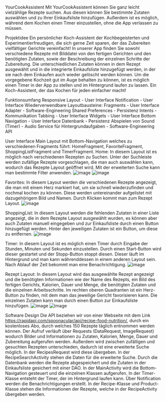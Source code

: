 YourCookAssistent
Mit YourCookAssistent können Sie ganz leicht vielzählige Rezepte suchen. Aus diesen können Sie bestimmte Zutaten auswählen und zu Ihrer Einkaufsliste hinzufügen. Außerdem ist es möglich, während dem Kochen einen Timer einzustellen, ohne die App verlassen zu müssen.


Projektidee
Ein persönlicher Koch-Assistent der Kochbegeisterten und Experimentierfreudigen, die sich gerne Zeit sparen, der das Zubereiten vielfältiger Gerichte vereinfacht! In unserer App finden Sie sowohl verschiedene Rezepte mit Bilddatei von den fertigen Gerichten und den benötigten Zutaten, sowie der Beschreibung der einzelnen Schritte der Zubereitung. Die unterschiedlichen Zutaten können in dem Rezept ausgewählt und in die integrierte Einkaufsliste hinzugefügt werden, in der sie nach dem Einkaufen auch wieder gelöscht werden können. Um die vorgegebene Kochzeit gut im Auge behalten zu können, ist es möglich einen Timer in der App zu stellen und im Hintergrund laufen zu lassen. Ein Koch-Assistent, der das Kochen für jeden einfacher macht!


Funktionsumfang
Responsive Layout -	User Interface
Notification	- User Interface
Wiederverwendbare Layoutbausteine: Fragments - User Interface
Adapter	- Software-Engineering
Shared Preferences 	- Persistenz
Intents	- Kommunikation
Tabbing	- User Interface
Widgets	- User Interface
Bottom Navigation -	User Interface
Datenbank	- Persistenz
Abspielen von Sound (Timer)	- Audio
Service für Hintergrundaufgaben -	Software-Engineering
API 	


User Interface
Main Layout mit Bottom-Navigation welches zu verschiedenen Fragments führt: HomeFragment, FavoriteFragment, ShoppingListFragment und TimerFragment.
Home:
In diesem Layout ist es möglich nach verschiedenen Rezepten zu Suchen. Unter der Suchleiste werden zufällige Rezepte vorgeschlagen, die man auch auswählen kann, wodurch das Rezepte Layout geöffnet wird. Mit der erweiterten Suche kann man bestimmte Filter anwenden.
  ![image](https://user-images.githubusercontent.com/86496447/194639269-69fdf2a1-19e7-4cbe-9455-3e8aae148c36.png)
  ![image](https://user-images.githubusercontent.com/86496447/194639301-2e3dae3e-3aca-4d78-9221-4ded72e0501f.png)

Favorites:
In diesem Layout werden die verschiedenen Rezepte angezeigt, die man mit einem Herz markiert hat, um sie schnell wiederzufinden und nochmal kochen zu können. Diese werden untereinander aufgelistet mit dazugehörigem Bild und Namen. Durch Klicken kommt man zum Rezept Layout.
  ![image](https://user-images.githubusercontent.com/86496447/194639322-d142421e-5768-4682-a1ee-8e610911e214.png)

ShoppingList:
In diesem Layout werden die fehlenden Zutaten in einer Liste angezeigt, die in dem Rezepte Layout ausgewählt wurden, es können aber auch Zutaten manuell eingegeben und zur Einkaufsliste durch einen Button hinzugefügt werden. Hinter den jeweiligen Zutaten ist ein Button, um diese zu entfernen.
  ![image](https://user-images.githubusercontent.com/86496447/194639350-6deacb92-c7e0-4c4c-beb7-1ef755829ac9.png)

Timer:
In diesem Layout ist es möglich einen Timer durch Eingabe der Stunden, Minuten und Sekunden einzustellen. Durch einen Start-Button wird dieser gestartet und der Stopp-Button stoppt diesen. Dieser läuft im Hintergrund und man kann währenddessen in einem anderen Layout sein. Nach Ablauf der Zeit bekommt man eine Benachrichtigung. 
  ![image](https://user-images.githubusercontent.com/86496447/194639373-740172b3-c4ae-4713-a8a0-1d1b660c6b23.png)

Rezept Layout:
In diesem Layout wird das ausgewählte Rezept angezeigt und die benötigten Informationen wie der Name des Rezepts, ein Bild des fertigen Gerichts, Kalorien, Dauer und Menge, die benötigten Zutaten und die einzelnen Arbeitsschritte. Im rechten oberen Quadranten ist ein Herz-Button zu finden, mit dem man das jeweilige Gericht favorisieren kann. Die einzelnen Zutaten kann man durch einen Button zur Einkaufsliste hinzufügen.
  ![image](https://user-images.githubusercontent.com/86496447/194639421-a5e48d11-7784-49d7-b856-dff08317f4fe.png)
  ![image](https://user-images.githubusercontent.com/86496447/194639438-9d851869-eda5-436e-b9e0-7949429afea8.png)


Software Design
Die API beziehen wir von einer Webseite mit dem Link https://rapidapi.com/spoonacular/api/recipe-food-nutrition/, durch ein kostenloses Abo, durch welches 150 Rezepte täglich entnommen werden können. Der Aufruf verläuft über Requests (DataRequest, ImageRequest) wodurch Bilder und Informationen zu Zutaten, Kalorien, Menge, Dauer und Zubereitung aufgerufen werden. Außerdem wird zwischen zufälligen und gesuchten Rezepten unterschieden, dadurch ist eine erweiterte Suche möglich. In der RecipesRequest wird diese übergeben.
In der RecipeSearchActivity stehen die Daten für die erweiterte Suche.
Durch die Datenbank werden die Rezepte abgespeichert und die Zutaten in der Einkaufsliste gesichert mit einer DAO.
In der MainActivity wird die Bottom-Navigation gesteuert und die einzelnen Klassen aufgerufen.
In der Timer-Klasse entsteht der Timer, der im Hintergrund laufen kann. Über Notification werden die Benachrichtigungen erstellt.
In der Recipe-Klasse und Product-Klasse stehen die Informationen der Rezepte, welche in der RecipeActivity übergeben werden.



